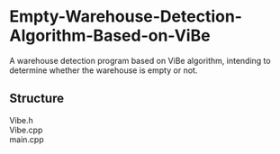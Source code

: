 # Empty-Warehouse-Detection-Algorithm-Based-on-ViBe
  
A warehouse detection program based on ViBe algorithm, intending to determine whether the warehouse is empty or not.  
  
## Structure

Vibe.h  
Vibe.cpp  
main.cpp  
